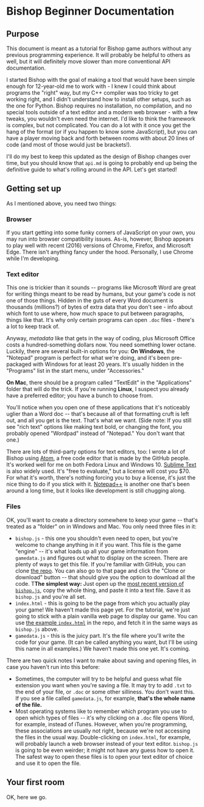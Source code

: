 # Bishop Beginner Documentation

## Purpose
This document is meant as a tutorial for Bishop game authors without any previous programming experience. It will probably be helpful to others as well, but it will definitely move slower than more conventional API documentation.

I started Bishop with the goal of making a tool that would have been simple enough for 12-year-old me to work with - I knew I could think about programs the "right" way, but my C++ compiler was too tricky to get working right, and I didn't understand how to install other setups, such as the one for Python. Bishop requires no installation, no compilation, and no special tools outside of a text editor and a modern web browser - with a few tweaks, you wouldn't even need the internet. I'd like to think the framework is complex, but not complicated. You can do a lot with it once you get the hang of the format (or if you happen to know some JavaScript), but you can have a player moving back and forth between rooms with about 20 lines of code (and most of those would just be brackets!).

I'll do my best to keep this updated as the design of Bishop changes over time, but you should know that `api.md` is going to probably end up being the definitive guide to what's rolling around in the API. Let's get started!

## Getting set up
As I mentioned above, you need two things:

### Browser
If you start getting into some funky corners of JavaScript on your own, you may run into browser compatibility issues. As-is, however, Bishop appears to play well with recent (2016) versions of Chrome, Firefox, and Microsoft Edge. There isn't anything fancy under the hood. Personally, I use Chrome while I'm developing.

### Text editor
This one is trickier than it sounds -- programs like Microsoft Word are great for writing things meant to be read by humans, but your game's code is not one of those things. Hidden in the guts of every Word document is thousands (millions?) of bytes of extra data that you don't see - info about which font to use where, how much space to put between paragraphs, things like that. It's why only certain programs can open `.doc` files - there's a lot to keep track of.

Anyway, *metadata* like that gets in the way of coding, plus Microsoft Office costs a hundred-something dollars now. You need something lower octane. Luckily, there are several built-in options for you: **On Windows**, the "Notepad" program is perfect for what we're doing, and it's been pre-packaged with Windows for at least 20 years. It's usually hidden in the "Programs" list in the start menu, under "Accessories."

**On Mac**, there should be a program called "TextEdit" in the "Applications" folder that will do the trick. If you're running **Linux**, I suspect you already have a preferred editor; you have a bunch to choose from.

You'll notice when you open one of these applications that it's noticeably uglier than a Word doc -- that's because all of that formatting cruft is left out, and all you get is the text. That's what we want. (Side note: If you still see "rich text" options like making text bold, or changing the font, you probably opened "Wordpad" instead of "Notepad." You don't want that one.)

There are lots of third-party options for text editors, too: I wrote a lot of Bishop using [Atom](https://atom.io/), a free code editor that is made by the GitHub people. It's worked well for me on both Fedora Linux and Windows 10. [Sublime Text](https://www.sublimetext.com/) is also widely used. It's "free to evaluate," but a license will cost you $70. For what it's worth, there's nothing forcing you to buy a license, it's just the nice thing to do if you stick with it. [Notepad++](https://notepad-plus-plus.org/) is another one that's been around a long time, but it looks like development is still chugging along.

### Files
OK, you'll want to create a directory somewhere to keep your game -- that's treated as a "folder" on in Windows and Mac. You only need three files in it:
* `bishop.js` - this one you shouldn't even need to open, but you're welcome to change anything in it if you want. This file is the game "engine" -- it's what loads up all your game information from `gamedata.js` and figures out what to display on the screen. There are plenty of ways to get this file. If you're familiar with GitHub, you can clone [the repo](https://github.com/rabdill/bishop). You can also go to that page and click the "Clone or download" button -- that should give you the option to download all the code. T**The simplest way:** Just open up the [most recent version of `bishop.js`](https://raw.githubusercontent.com/rabdill/bishop/master/bishop.js), copy the whole thing, and paste it into a text file. Save it as `bishop.js` and you're all set.
* `index.html` - this is going to be the page from which you actually play your game! We haven't made this page yet. For the tutorial, we're just going to stick with a plain vanilla web page to display our game. You can use [the example `index.html`](https://raw.githubusercontent.com/rabdill/bishop/master/index.html.sample) in the repo, and fetch it in the same ways as `bishop.js` above.
* `gamedata.js` - this is the juicy part. It's the file where you'll write the code for your game. (It can be called anything you want, but I'll be using this name in all examples.) We haven't made this one yet. It's coming.

There are two quick notes I want to make about saving and opening files, in case you haven't run into this before:
* Sometimes, the computer will try to be helpful and guess what file extension you want when you're saving a file. It may try to add `.txt` to the end of your file, or `.doc` or some other silliness. You don't want this. If you see a file called `gamedata.js`, for example, **that's the whole name of the file.**
* Most operating systems like to remember which program you use to open which types of files -- it's why clicking on a `.doc` file opens Word, for example, instead of iTunes. However, when you're programming, these associations are usually not right, because we're not accessing the files in the usual way. Double-clicking on `index.html`, for example, will probably launch a web browser instead of your text editor. `bishop.js` is going to be even weirder; it might not have any guess how to open it. The safest way to open these files is to open your text editor of choice and use it to open the file.

## Your first room
OK, here we go.
